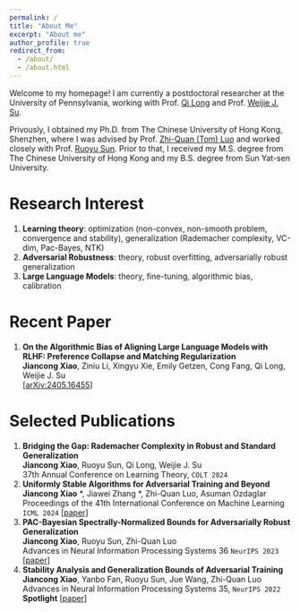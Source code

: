 ```yaml
---
permalink: /
title: "About Me"
excerpt: "About me"
author_profile: true
redirect_from: 
  - /about/
  - /about.html
---
```


 	
Welcome to my homepage! I am currently a postdoctoral researcher at the University of Pennsylvania, working with Prof. [Qi Long](https://www.med.upenn.edu/long-lab/) and Prof. [Weijie J. Su](http://www-stat.wharton.upenn.edu/~suw/). 

Privously, I obtained my Ph.D. from The Chinese University of Hong Kong, Shenzhen, where I was advised by Prof. [Zhi-Quan (Tom) Luo](https://sds.cuhk.edu.cn/en/teacher/214) and worked closely with Prof. [Ruoyu Sun](https://ruoyus.github.io). Prior to that, I received my M.S. degree from The Chinese University of Hong Kong and my B.S. degree from Sun Yat-sen University.

Research Interest
======
1. **Learning theory**: optimization (non-convex, non-smooth problem, convergence and stability), generalization (Rademacher complexity, VC-dim, Pac-Bayes, NTK)
2. **Adversarial Robustness**: theory, robust overfitting, adversarially robust generalization
3. **Large Language Models**:  theory, fine-tuning, algorithmic bias, calibration

Recent Paper
======
1. **On the Algorithmic Bias of Aligning Large Language Models with RLHF: Preference Collapse and Matching Regularization**  
   **Jiancong Xiao**, Ziniu Li, Xingyu Xie, Emily Getzen, Cong Fang, Qi Long, Weijie J. Su  
   [[arXiv:2405.16455](https://arxiv.org/abs/2405.16455)]

Selected Publications
======
1. **Bridging the Gap: Rademacher Complexity in Robust and Standard Generalization**    
   **Jiancong Xiao**, Ruoyu Sun, Qi Long, Weijie J. Su  
   37th Annual Conference on Learning Theory, ``COLT 2024``  
1. **Uniformly Stable Algorithms for Adversarial Training and Beyond**  
   **Jiancong Xiao** *, Jiawei Zhang *, Zhi-Quan Luo, Asuman Ozdaglar  
   Proceedings of the 41th International Conference on Machine Learning ``ICML 2024`` [[paper]](https://arxiv.org/abs/2405.01817)  
1. **PAC-Bayesian Spectrally-Normalized Bounds for Adversarially Robust Generalization**  
   **Jiancong Xiao**, Ruoyu Sun, Zhi-Quan Luo  
   Advances in Neural Information Processing Systems 36 ``NeurIPS 2023`` [[paper](https://proceedings.neurips.cc/paper_files/paper/2023/hash/720991812855c99df50bc8b36966cd81-Abstract-Conference.html)]
1. **Stability Analysis and Generalization Bounds of Adversarial Training**  
   **Jiancong Xiao**, Yanbo Fan, Ruoyu Sun, Jue Wang, Zhi-Quan Luo  
   Advances in Neural Information Processing Systems 35, ``NeurIPS 2022`` **Spotlight** [[paper](https://proceedings.neurips.cc/paper_files/paper/2022/hash/637de5e2a7a77f741b0b84bd61c83125-Abstract-Conference.html)]  

